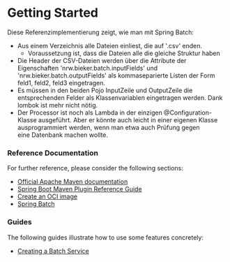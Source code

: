 # Getting Started
Diese Referenzimplementierung zeigt, wie man mit Spring Batch:
+ Aus einem Verzeichnis alle Dateien einliest, die auf '.csv' enden.
  + Voraussetzung ist, dass die Dateien alle die gleiche Struktur haben
+ Die Header der CSV-Dateien werden über die Attribute der Eigenschaften 
  'nrw.bieker.batch.inputFields' und 'nrw.bieker.batch.outputFields' als kommaseparierte Listen der 
    Form feld1, feld2, feld3 eingetragen.
+ Es müssen in den beiden Pojo InputZeile und OutputZeile die entsprechenden Felder als Klassenvariablen 
  eingetragen werden. Dank lombok ist mehr nicht nötig.
+ Der Processor ist noch als Lambda in der einzigen @Configuration-Klasse ausgeführt. 
  Aber er könnte auch leicht in einer eigenen Klasse ausprogrammiert werden, wenn man etwa auch Prüfung gegen  
  eine Datenbank machen wollte.


### Reference Documentation

For further reference, please consider the following sections:

* [Official Apache Maven documentation](https://maven.apache.org/guides/index.html)
* [Spring Boot Maven Plugin Reference Guide](https://docs.spring.io/spring-boot/docs/2.7.0/maven-plugin/reference/html/)
* [Create an OCI image](https://docs.spring.io/spring-boot/docs/2.7.0/maven-plugin/reference/html/#build-image)
* [Spring Batch](https://docs.spring.io/spring-boot/docs/2.7.0/reference/htmlsingle/#howto-batch-applications)

### Guides

The following guides illustrate how to use some features concretely:

* [Creating a Batch Service](https://spring.io/guides/gs/batch-processing/)

